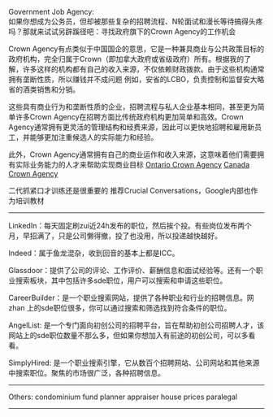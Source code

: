 Government Job Agency:  
如果你想成为公务员，但却被那些复杂的招聘流程、N轮面试和漫长等待搞得头疼吗？那就来试试另辟蹊径吧：寻找政府旗下的Crown Agency的工作机会

Crown Agency有点类似于中国国企的意思，它是一种兼具商业与公共政策目标的政府机构，完全归属于Crown（即加拿大政府或省级政府）所有。根据我的了解，许多这样的机构都有自己的收入来源，不仅依赖财政拨款。由于这些机构通常拥有垄断性质，所以赚钱并不成问题 例如，安省的LCBO，负责控制和监督安大略省的酒类销售和分销。

这些具有商业行为和垄断性质的企业，招聘流程与私人企业基本相同，甚至更为简单许多Crown Agency在招聘方面比传统政府机构更加简单和高效。Crown Agency通常拥有更灵活的管理结构和经费来源，因此可以更快地招聘和雇用新员工，并能够更加注重候选人的实际能力和经验。

此外，Crown Agency通常拥有自己的商业运作和收入来源，这意味着他们需要拥有实际业务能力的人才来帮助实现商业目标
[Ontario Crown Agency](https://www.pas.gov.on.ca/home/Agencies-list)
[Canada Crown Agency](https://www.canada.ca/en/treasury-board-secretariat/services/guidance-crown-corporations/list-crown-corporations.html)

二代抓紧口才训练还是很重要的
推荐Crucial Conversations，Google内部也作为培训教材

---

LinkedIn：每天固定刷zui近24h发布的职位，然后挨个投。有些岗位发布两个月，早招满了，只是公司懒得撤，投了也没用，所以投递越快越好。  
  
Indeed：属于鱼龙混杂，收到回音的基本上都是ICC。  
  
Glassdoor：提供了公司的评论、工作评价、薪酬信息和面试经验等。还有一个职业搜索板块，其中包括许多sde职位，用户可以搜索和申请这些职位。  
  
CareerBuilder：是一个职业搜索网站，提供了各种职业和行业的招聘信息。网zhan 上的sde职位很多，你可以通过搜索和筛选找到符合条件的职位。  
  
AngelList: 是一个专门面向初创公司的招聘平台，旨在帮助初创公司招聘人才，该网站上的sde职位数量不那么多，但如果你想加入有前途的初创公司，可以多看看。  
  
SimplyHired: 是一个职业搜索引擎，它从数百个招聘网站、公司网站和其他来源中搜索职位。聚焦的市场很广泛，各种招聘信息。

---
Others:
condominium fund planner
appraiser house prices
paralegal

---


